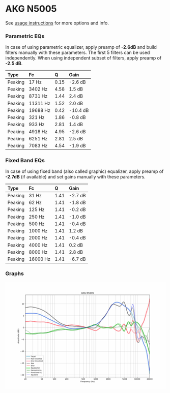 # AKG N5005
See [usage instructions](https://github.com/jaakkopasanen/AutoEq#usage) for more options and info.

### Parametric EQs
In case of using parametric equalizer, apply preamp of **-2.6dB** and build filters manually
with these parameters. The first 5 filters can be used independently.
When using independent subset of filters, apply preamp of **-2.5 dB**.

| Type    | Fc       |    Q | Gain     |
|:--------|:---------|:-----|:---------|
| Peaking | 17 Hz    | 0.15 | -2.6 dB  |
| Peaking | 3402 Hz  | 4.58 | 1.5 dB   |
| Peaking | 8731 Hz  | 1.44 | 2.4 dB   |
| Peaking | 11311 Hz | 1.52 | 2.0 dB   |
| Peaking | 19688 Hz | 0.42 | -10.4 dB |
| Peaking | 321 Hz   | 1.86 | -0.8 dB  |
| Peaking | 933 Hz   | 2.81 | 1.4 dB   |
| Peaking | 4918 Hz  | 4.95 | -2.6 dB  |
| Peaking | 6251 Hz  | 2.81 | 2.5 dB   |
| Peaking | 7083 Hz  | 4.54 | -1.9 dB  |

### Fixed Band EQs
In case of using fixed band (also called graphic) equalizer, apply preamp of **-2.7dB**
(if available) and set gains manually with these parameters.

| Type    | Fc       |    Q | Gain    |
|:--------|:---------|:-----|:--------|
| Peaking | 31 Hz    | 1.41 | -2.7 dB |
| Peaking | 62 Hz    | 1.41 | -1.8 dB |
| Peaking | 125 Hz   | 1.41 | -0.2 dB |
| Peaking | 250 Hz   | 1.41 | -1.0 dB |
| Peaking | 500 Hz   | 1.41 | -0.4 dB |
| Peaking | 1000 Hz  | 1.41 | 1.2 dB  |
| Peaking | 2000 Hz  | 1.41 | -0.4 dB |
| Peaking | 4000 Hz  | 1.41 | 0.2 dB  |
| Peaking | 8000 Hz  | 1.41 | 2.8 dB  |
| Peaking | 16000 Hz | 1.41 | -6.7 dB |

### Graphs
![](./AKG%20N5005.png)